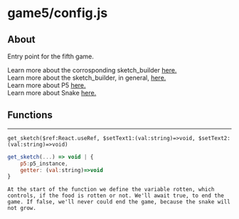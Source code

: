 # game5/config.js

## About

Entry point for the fifth game.

Learn more about the corrosponding sketch_builder [here.](sketch_builder.md)  
Learn more about the sketch_builder, in general, [here.](../sketch_builder.md)  
Learn more about P5 [here.](https://p5js.org/get-started/)\
Learn more about Snake [here.](wikipedia.org/wiki/Snake_(video_game_genre)) 

## Functions

---

`get_sketch($ref:React.useRef, $setText1:(val:string)=>void, $setText2:(val:string)=>void)`

```javascript
get_sketch(...) => void | {
    p5:p5_instance,
    getter: (val:string)=>void
}
```

```
At the start of the function we define the variable rotten, which controls, if the food is rotten or not. We'll await true, to end the game. If false, we'll never could end the game, because the snake will not grow.



```


